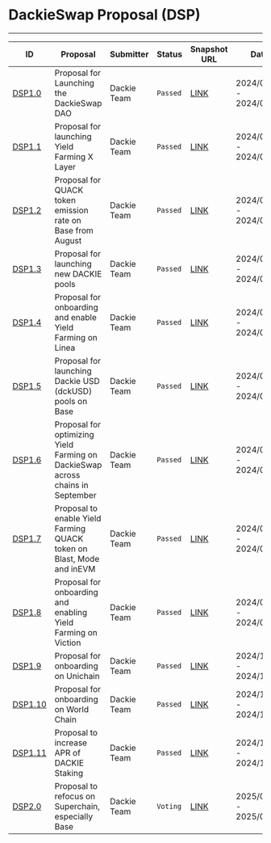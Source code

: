 # DackieSwap Proposal (DSP)

---

| ID                        | Proposal                                                                       | Submitter   | Status   | Snapshot URL                                                                                                          | Date                    |
|---------------------------|--------------------------------------------------------------------------------|-------------|----------|-----------------------------------------------------------------------------------------------------------------------|-------------------------|   
| [DSP1.0](DSP/DSP1.0.md)   | Proposal for Launching the DackieSwap DAO                                      | Dackie Team | `Passed` | [LINK](https://snapshot.org/#/dackie.eth/proposal/0xfa7b44470c0032ab84af6e1fab5b11b7c2a229ba1bf80d4d5f693c9b9998a64d) | 2024/08/04 - 2024/08/07 |            
| [DSP1.1](DSP/DSP1.1.md)   | Proposal for launching Yield Farming X Layer                                   | Dackie Team | `Passed` | [LINK](https://snapshot.org/#/dackie.eth/proposal/0xd74b581a23ef73387f2b5056292f4d251d887d01ec8e2801de1a8401389960cf) | 2024/08/08 - 2024/08/09 |
| [DSP1.2](DSP/DSP1.2.md)   | Proposal for QUACK token emission rate on Base from August                     | Dackie Team | `Passed` | [LINK](https://snapshot.org/#/dackie.eth/proposal/0x53b3d6370579b5ad4e2a05608903a6974d6e35df5ccde93580c9e133c1c4dbb3) | 2024/08/08 - 2024/08/09 |
| [DSP1.3](DSP/DSP1.3.md)   | Proposal for launching new DACKIE pools                                        | Dackie Team | `Passed` | [LINK](https://snapshot.org/#/dackie.eth/proposal/0x73437fde3b78a5f6fc2f8029e8086656e5f42a89d2f8a910009ff0b20075257f) | 2024/08/12 - 2024/08/14 |
| [DSP1.4](DSP/DSP1.4.md)   | Proposal for onboarding and enable Yield Farming on Linea                      | Dackie Team | `Passed` | [LINK](https://snapshot.org/#/dackie.eth/proposal/0xe8a320bba4c93e318f20630d38bbcd7857004b3437784ac2f905cd73fa7779a5) | 2024/08/18 - 2024/08/22 |
| [DSP1.5](DSP/DSP1.5.md)   | Proposal for launching Dackie USD (dckUSD) pools on Base                       | Dackie Team | `Passed` | [LINK](https://snapshot.org/#/dackie.eth/proposal/0x9e9e318ddc09edc4f463b9f810b8d5aac3f50ebdcd5a95c0766416bf63a7c572) | 2024/08/25 - 2024/08/27 |
| [DSP1.6](DSP/DSP1.6.md)   | Proposal for optimizing Yield Farming on DackieSwap across chains in September | Dackie Team | `Passed` | [LINK](https://snapshot.org/#/dackie.eth/proposal/0x31611310a523f7056d16b97522920b2b92394a836f8755f26ff1002b5d457d39) | 2024/09/01 - 2024/09/03 |
| [DSP1.7](DSP/DSP1.7.md)   | Proposal to enable Yield Farming QUACK token on Blast, Mode and inEVM          | Dackie Team | `Passed` | [LINK](https://snapshot.org/#/dackie.eth/proposal/0xccec187020d2bab8a2fb7460d993713154ab44ef594e0d55a6d46c4ecd5373a2) | 2024/09/03 - 2024/09/05 |
| [DSP1.8](DSP/DSP1.8.md)   | Proposal for onboarding and enabling Yield Farming on Viction                  | Dackie Team | `Passed` | [LINK](https://snapshot.org/#/dackie.eth/proposal/0x774c96b7b87ab578651e28336a2394fd4197b4807a77ec12f9df62a196e0ef9a) | 2024/09/09 - 2024/09/12 |
| [DSP1.9](DSP/DSP1.9.md)   | Proposal for onboarding on Unichain                  | Dackie Team | `Passed` | [LINK](https://snapshot.box/#/s:dackie.eth/proposal/0x8d56c8215d6567a1e6e3fc142bd163a34fc0467acb2552aaa72ca881174e0160) | 2024/10/16 - 2024/10/19 |
| [DSP1.10](DSP/DSP1.10.md) | Proposal for onboarding on World Chain                  | Dackie Team | `Passed` | [LINK](https://snapshot.box/#/s:dackie.eth/proposal/0xa01519c75367352cb093f78880e28df91400929593d6ce6a5694c17d4f393982) | 2024/10/16 - 2024/10/19 |
| [DSP1.11](DSP/DSP1.11.md) | Proposal to increase APR of DACKIE Staking                  | Dackie Team | `Passed` | [LINK](https://snapshot.org/#/dackie.eth/proposal/0xb52cfe82dd95ab58eb5b8e86c5eaf26f9ae649fe33baf0f4d9c4dee53e024218) | 2024/11/19 - 2024/11/22 |
| [DSP2.0](DSP/DSP2.0.md) | Proposal to refocus on Superchain, especially Base                  | Dackie Team | `Voting` | [LINK](https://snapshot.box/#/s:dackie.eth/proposal/0x2af48bf3517a5f49f63881b3eb8d129e044bb37119d920210590d07ac0dbc860) | 2025/01/03 - 2025/01/06 |



